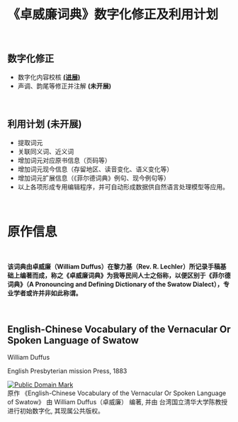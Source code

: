 # 《卓威廉词典》数字化修正及利用计划

<br>

## 数字化修正

<!-- 注：其实该项工作早在 2009-2010 年当时海墘闽语论坛老刘等人已经弄得差不多完成了，而且听说当时有所谓学者（非台湾）带头同时在弄数字化，而至今相关项目却杳无音讯。个人猜测，前述这些人在熟悉了《卓威廉词典》之后，也许发现其中能用的词汇只有寥寥几成（我处共通词占比估计比一般地区为多亦不足六成），也许就放弃了。而在本人眼中，《卓威廉词典》大有可为，又恰逢我撰写译文之类时常需要查询其中内容，因而仅以个人之力，在台湾陈柏中先生已完成大部分机器识别转换且初步检查的资料基础上，对全书正文内容进行全面校核；此项工作开展之时，又听闻维基百科有类似且亦以陈先生所整理资料为基础的校核项目，可惜国内无法通过正常渠道访问，而且其成果亦不利于后期程序化处理，因而本项目不以其为借鉴而独立开展。 -->
+ 数字化内容校核 [**(进展)**](VerifyingStatus.md)
+ 声调、韵尾等修正并注解 **(未开展)**
<!-- 注：本人今年有要事在身，完成正文内容校核（含前言勘误）后，其他计划将暂停至本人有时间时再行开展。 -->

<br>

## 利用计划 (未开展)

+ 提取词元
+ 关联同义词、近义词
+ 增加词元对应原书信息（页码等）
+ 增加词元现今信息（存留地区、读音变化、语义变化等）
+ 增加词元扩展信息（《菲尔德词典》例句、现今例句等）
+ 以上各项形成专用编辑程序，并可自动形成数据供自然语言处理模型等应用。

<br>

# 原作信息

<br>

**该词典由卓威廉（William Duffus）在黎力基（Rev. R. Lechler）所记录手稿基础上编著而成，称之《卓威廉词典》为我等民间人士之俗称，以便区别于《菲尔德词典》（A Pronouncing and Defining Dictionary of the Swatow Dialect），专业学者或许并非如此称谓。**

<br>

## English-Chinese Vocabulary of the Vernacular Or Spoken Language of Swatow

William Duffus

English Presbyterian mission Press, 1883

<p xmlns:dct="http://purl.org/dc/terms/">
<a rel="license" href="http://creativecommons.org/publicdomain/mark/1.0/">
<img src="http://i.creativecommons.org/p/mark/1.0/88x31.png"
     style="border-style: none;" alt="Public Domain Mark" />
</a>
<br />
原作 《<span property="dct:title">English-Chinese Vocabulary of the Vernacular Or Spoken Language of Swatow</span>》 由 <span resource="[_:creator]" rel="dct:creator"><span property="dct:title">William Duffus（卓威廉）</span></span> 编著, 并由 <span resource="[_:publisher]" rel="dct:publisher"><span property="dct:title">台湾国立清华大学陈教授</span></span> 进行初始数字化, 其现属公共版权。
</p>

